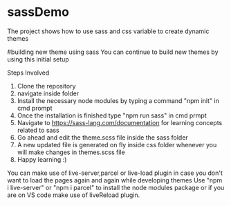 # sassDemo
The project shows how to use sass and css variable to create dynamic themes

#building new theme using sass
You can continue to build new themes by using this initial setup

Steps Involved
1) Clone the repository 
2) navigate inside folder
3) Install the necessary node modules by typing  a command "npm init" in cmd prompt
4) Once the installation is finished type "npm run sass" in cmd prmpt
5) Navigate to https://sass-lang.com/documentation for learning concepts related to sass
6) Go ahead and edit the theme.scss file inside the sass folder
7) A new updated file is generated on fly inside css folder whenever you will make changes in themes.scss file 
8) Happy learning :)

You can make use of live-server,parcel or live-load plugin in case you don't want to load the pages again and again while developing themes
Use "npm i live-server" or "npm i parcel" to install the node modules package or if you are on VS code make use of liveReload plugin.
